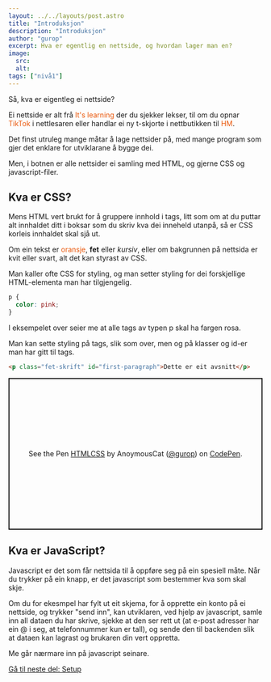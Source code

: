 ```yaml
---
layout: ../../layouts/post.astro
title: "Introduksjon"
description: "Introduksjon"
author: "gurop"
excerpt: Hva er egentlig en nettside, og hvordan lager man en?  
image:
  src:
  alt:
tags: ["nivå1"]
---
```



Så, kva er eigentleg ei nettside?

Ei nettside er alt frå <font color="#EA580C">It's learning</font> der du sjekker lekser, til om du opnar
<font color="#EA580C">TikTok</font> i nettlesaren eller handlar ei ny t-skjorte i nettbutikken til <font color="#EA580C">HM</font>.

Det finst utruleg mange måtar å lage nettsider på, med mange program som gjer det enklare for utviklarane å bygge dei.

Men, i botnen er alle nettsider ei samling med HTML, og gjerne CSS og javascript-filer.

## Kva er CSS?
Mens HTML vert brukt for å gruppere innhold i tags, litt som om at du puttar alt innhaldet ditt i boksar som du skriv kva dei 
inneheld utanpå, så er CSS korleis innhaldet skal sjå ut. 

Om ein tekst er <font color="#EA580C">oransje</font>, **fet** eller _kursiv_, eller om bakgrunnen på nettsida er kvit 
eller svart, alt det kan styrast av CSS. 

Man kaller ofte CSS for styling, og man setter styling for dei forskjellige HTML-elementa man har tilgjengelig. 
```css
p {
  color: pink;
}
```

I eksempelet over seier me at alle tags av typen p skal ha fargen rosa. 

Man kan sette styling på tags, slik som over, men og på klasser og id-er man har gitt til tags. 

```html
<p class="fet-skrift" id="first-paragraph">Dette er eit avsnitt</p>
```


<p class="codepen" data-height="300" data-default-tab="html" data-slug-hash="OJYgJGM" data-pen-title="HTMLCSS" data-user="gurop" style="height: 300px; box-sizing: border-box; display: flex; align-items: center; justify-content: center; border: 2px solid; margin: 1em 0; padding: 1em;">
  <span>See the Pen <a href="https://codepen.io/gurop/pen/OJYgJGM">
  HTMLCSS</a> by AnoymousCat (<a href="https://codepen.io/gurop">@gurop</a>)
  on <a href="https://codepen.io">CodePen</a>.</span>
</p>
<script async src="https://cpwebassets.codepen.io/assets/embed/ei.js"></script>

## Kva er JavaScript?

Javascript er det som får nettsida til å oppføre seg på ein spesiell måte. Når du trykker på ein knapp, er det javascript
som bestemmer kva som skal skje. 

Om du for ekesmpel har fylt ut eit skjema, for å opprette ein konto på ei nettside, og trykker "send inn", kan utviklaren,
ved hjelp av javascript, samle inn all dataen du har skrive, sjekke at den ser rett ut (at e-post adresser har ein @ i seg,
at telefonnummer kun er tall), og sende den til backenden slik at dataen kan lagrast og brukaren din vert oppretta. 

Me går nærmare inn på javascript seinare. 

[Gå til neste del: Setup](02_Setup)